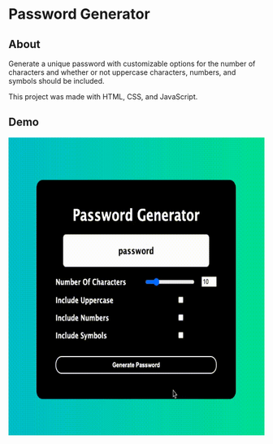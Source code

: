 # Password Generator
## About
Generate a unique password with customizable options for the number of characters and whether or not uppercase characters, numbers, and symbols should be included. 

This project was made with HTML, CSS, and JavaScript.

## Demo 
<img src="password_generator_demo.gif" width="670" height="586"/>